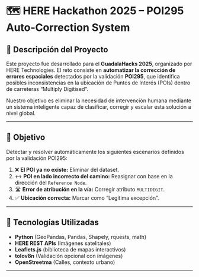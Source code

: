 # 🗺️ HERE Hackathon 2025 – POI295 Auto-Correction System

## 📌 Descripción del Proyecto

Este proyecto fue desarrollado para el **GuadalaHacks 2025**, organizado por HERE Technologies. El reto consiste en **automatizar la corrección de errores espaciales** detectados por la validación **POI295**, que identifica posibles inconsistencias en la ubicación de Puntos de Interés (POIs) dentro de carreteras “Multiply Digitised”.

Nuestro objetivo es eliminar la necesidad de intervención humana mediante un sistema inteligente capaz de clasificar, corregir y escalar esta solución a nivel global.

---

## 🎯 Objetivo

Detectar y resolver automáticamente los siguientes escenarios definidos por la validación POI295:

1. ❌ **El POI ya no existe:** Eliminar del dataset.
2. ↔️ **POI en lado incorrecto del camino:** Reasignar con base en la dirección del `Reference Node`.
3. 🛣️ **Error de atribución en la vía:** Corregir atributo `MULTIDIGIT`.
4. ✅ **Ubicación correcta:** Marcar como “Legítima excepción”.

---

## 🧰 Tecnologías Utilizadas

- **Python** (GeoPandas, Pandas, Shapely, rquests, math)
- **HERE REST APIs** (Imágenes satelitales)
- **Leaflets.js** (biblioteca de mapas interactivos)
- **tolov8n** (Validación opcional con imágenes)
- **OpenStreetma** (Calles, contexto urbano)

---
